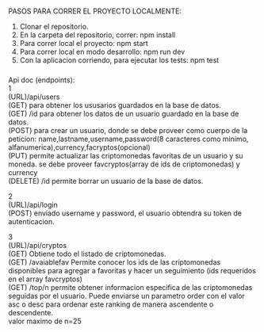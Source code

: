 ###
PASOS PARA CORRER EL PROYECTO LOCALMENTE: 
1) Clonar el repositorio.
2) En la carpeta del repositorio, correr: npm install
3) Para correr local el proyecto: npm start
4) Para correr local en modo desarrollo: npm run dev
5) Con la aplicacion corriendo, para ejecutar los tests: npm test

###
Api doc (endpoints):  
1  
(URL)/api/users   
(GET) para obtener los ususarios guardados en la base de datos.  
(GET) /id para obtener los datos de un usuario guardado en la base de datos.  
(POST) para crear un usuario, donde se debe proveer como cuerpo de la peticion: name,lastname,username,password(8 caracteres como minimo, alfanumerica),currency,facryptos(opcional)  
(PUT) permite actualizar las criptomonedas favoritas de un usuario y su moneda. se debe proveer favcryptos(array de ids de criptomonedas) y currency  
(DELETE) /id permite borrar un usuario de la base de datos.  

2   
(URL)/api/login  
(POST) enviado username y password, el usuario obtendra su token de autenticacion.  

3  
(URL)/api/cryptos  
(GET) Obtiene todo el listado de criptomonedas.  
(GET) /avaiablefav Permite conocer los ids de las criptomonedas disponibles para agregar a favoritas y hacer un seguimiento (ids requeridos en el array favcryptos)  
(GET) /top/n permite obtener informacion especifica de las criptomonedas seguidas por el usuario. Puede enviarse un parametro order con el valor asc o desc para ordenar este ranking de manera ascendente o descendente.  
    valor maximo de n=25
